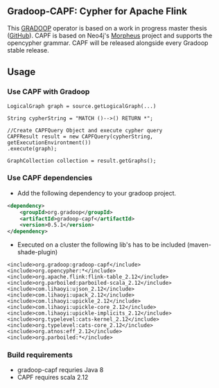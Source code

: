 ## Gradoop-CAPF: Cypher for Apache Flink

This [GRADOOP](https://github.com/dbs-leipzig/gradoop) operator is based on a work in progress master thesis ([GitHub](https://github.com/soerenreichardt/cypher-for-apache-flink)). CAPF is based on Neo4j's [Morpheus](https://github.com/opencypher/morpheus) project and supports the opencypher grammar. CAPF will be released alongside 
every Gradoop stable release. 

## Usage

### Use CAPF with Gradoop

```
LogicalGraph graph = source.getLogicalGraph(...)

String cypherString = "MATCH ()-->() RETURN *";

//Create CAPFQuery Object and execute cypher query
CAPFResult result = new CAPFQuery(cypherString, getExecutionEnvirontment())
.execute(graph);

GraphCollection collection = result.getGraphs();
```


### Use CAPF dependencies

* Add the following dependency to your gradoop project.

```xml
<dependency>
    <groupId>org.gradoop</groupId>
    <artifactId>gradoop-capf</artifactId>
    <version>0.5.1</version>
</dependency>
```

* Executed on a cluster the following lib's has to be included (maven-shade-plugin)

```
<include>org.gradoop:gradoop-capf</include>
<include>org.opencypher:*</include>
<include>org.apache.flink:flink-table_2.12</include>
<include>org.parboiled:parboiled-scala_2.12</include>
<include>com.lihaoyi:ujson_2.12</include>
<include>com.lihaoyi:upack_2.12</include>
<include>com.lihaoyi:upickle_2.12</include>
<include>com.lihaoyi:upickle-core_2.12</include>
<include>com.lihaoyi:upickle-implicits_2.12</include>
<include>org.typelevel:cats-kernel_2.12</include>
<include>org.typelevel:cats-core_2.12</include>
<include>org.atnos:eff_2.12</include>
<include>org.parboiled:*</include>
```

### Build requirements

* gradoop-capf requries Java 8
* CAPF requires scala 2.12

 